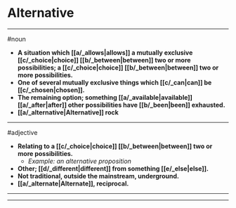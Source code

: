 # Alternative
---
#noun
- **A situation which [[a/_allows|allows]] a mutually exclusive [[c/_choice|choice]] [[b/_between|between]] two or more possibilities; a [[c/_choice|choice]] [[b/_between|between]] two or more possibilities.**
- **One of several mutually exclusive things which [[c/_can|can]] be [[c/_chosen|chosen]].**
- **The remaining option; something [[a/_available|available]] [[a/_after|after]] other possibilities have [[b/_been|been]] exhausted.**
- **[[a/_alternative|Alternative]] rock**
---
#adjective
- **Relating to a [[c/_choice|choice]] [[b/_between|between]] two or more possibilities.**
	- _Example: an alternative proposition_
- **Other; [[d/_different|different]] from something [[e/_else|else]].**
- **Not traditional, outside the mainstream, underground.**
- **[[a/_alternate|Alternate]], reciprocal.**
---
---
